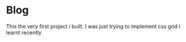 # Blog
This the very first project i built. I was just trying to implement css grid i learnt recently
